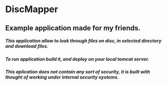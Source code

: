 
# DiscMapper

## Example application made for my friends. 

##### This application allow to look through files on disc, in selected directory and download files.
##### To run application build it, and deploy on your local tomcat server.
##### This aplication does not contain any sort of security, it is built with thought of working under internal security systems. 
